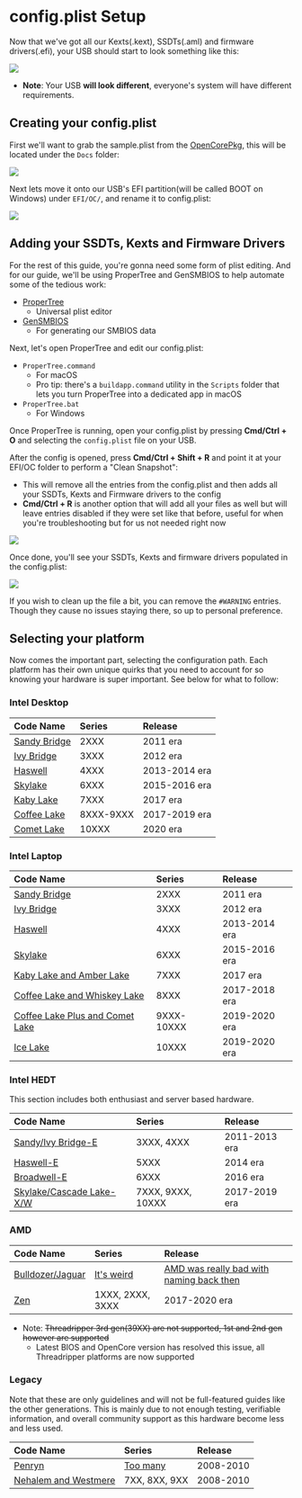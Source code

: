# config.plist Setup

Now that we've got all our Kexts(.kext), SSDTs(.aml) and firmware drivers(.efi), your USB should start to look something like this:

![](../images/config/config-universal/almost-done.png)

* **Note**: Your USB **will look different**, everyone's system will have different requirements.

## Creating your config.plist

First we'll want to grab the sample.plist from the [OpenCorePkg](https://github.com/acidanthera/OpenCorePkg/releases), this will be located under the `Docs` folder:

![](../images/config/config-universal/sample-location.png)

Next lets move it onto our USB's EFI partition(will be called BOOT on Windows) under `EFI/OC/`, and rename it to config.plist:

![](../images/config/config-universal/renamed.png)

## Adding your SSDTs, Kexts and Firmware Drivers

For the rest of this guide, you're gonna need some form of plist editing. And for our guide, we'll be using ProperTree and GenSMBIOS to help automate some of the tedious work:

* [ProperTree](https://github.com/corpnewt/ProperTree)
  * Universal plist editor
* [GenSMBIOS](https://github.com/corpnewt/GenSMBIOS)
  * For generating our SMBIOS data

Next, let's open ProperTree and edit our config.plist:

* `ProperTree.command`
  * For macOS
  * Pro tip: there's a `buildapp.command` utility in the `Scripts` folder that lets you turn ProperTree into a dedicated app in macOS
* `ProperTree.bat`
  * For Windows

Once ProperTree is running, open your config.plist by pressing **Cmd/Ctrl + O** and selecting the `config.plist` file on your USB.

After the config is opened, press **Cmd/Ctrl + Shift + R** and point it at your EFI/OC folder to perform a "Clean Snapshot":

* This will remove all the entries from the config.plist and then adds all your SSDTs, Kexts and Firmware drivers to the config
* **Cmd/Ctrl + R** is another option that will add all your files as well but will leave entries disabled if they were set like that before, useful for when you're troubleshooting but for us not needed right now

![](../images/config/config-universal/before-snapshot.png)

Once done, you'll see your SSDTs, Kexts and firmware drivers populated in the config.plist:

![](../images/config/config-universal/after-snapshot.png)

If you wish to clean up the file a bit, you can remove the `#WARNING` entries. Though they cause no issues staying there, so up to personal preference.

## Selecting your platform

Now comes the important part, selecting the configuration path. Each platform has their own unique quirks that you need to account for so knowing your hardware is super important. See below for what to follow:

### Intel Desktop

| Code Name | Series | Release |
| :--- | :--- | :--- |
| [Sandy Bridge](../config.plist/sandy-bridge.md) | 2XXX | 2011 era |
| [Ivy Bridge](../config.plist/ivy-bridge.md) | 3XXX | 2012 era |
| [Haswell](../config.plist/haswell.md) | 4XXX | 2013-2014 era |
| [Skylake](../config.plist/skylake.md) | 6XXX | 2015-2016 era |
| [Kaby Lake](../config.plist/kaby-lake.md) | 7XXX | 2017 era |
| [Coffee Lake](../config.plist/coffee-lake.md) | 8XXX-9XXX | 2017-2019 era |
| [Comet Lake](../config.plist/comet-lake.md) | 10XXX | 2020 era |

### Intel Laptop

| Code Name | Series | Release |
| :--- | :--- | :--- |
| [Sandy Bridge](../config-laptop.plist/sandy-bridge.md) | 2XXX | 2011 era |
| [Ivy Bridge](../config-laptop.plist/ivy-bridge.md) | 3XXX | 2012 era |
| [Haswell](../config-laptop.plist/haswell.md) | 4XXX | 2013-2014 era |
| [Skylake](../config-laptop.plist/skylake.md) | 6XXX | 2015-2016 era |
| [Kaby Lake and Amber Lake](../config-laptop.plist/kaby-lake.md) | 7XXX | 2017 era |
| [Coffee Lake and Whiskey Lake](../config-laptop.plist/coffee-lake.md) | 8XXX | 2017-2018 era |
| [Coffee Lake Plus and Comet Lake](../config-laptop.plist/coffee-lake.md) | 9XXX-10XXX | 2019-2020 era |
| [Ice Lake](../config-laptop.plist/icelake.md) | 10XXX | 2019-2020 era |

### Intel HEDT

This section includes both enthusiast and server based hardware.

| Code Name | Series | Release |
| :--- | :--- | :--- |
| [Sandy/Ivy Bridge-E](../config-HEDT/ivy-bridge-e.md) | 3XXX, 4XXX | 2011-2013 era |
| [Haswell-E](../config-HEDT/haswell-e.md) | 5XXX | 2014 era |
| [Broadwell-E](../config-HEDT/broadwell-e.md) | 6XXX | 2016 era |
| [Skylake/Cascade Lake-X/W](../config-HEDT/skylake-x.md) | 7XXX, 9XXX, 10XXX | 2017-2019 era |

### AMD

| Code Name | Series | Release |
| :--- | :--- | :--- |
| [Bulldozer/Jaguar](../AMD/fx.md) | [It's weird](https://en.wikipedia.org/wiki/Advanced_Micro_Devices) | [AMD was really bad with naming back then](https://en.wikipedia.org/wiki/Advanced_Micro_Devices) |
| [Zen](../AMD/zen.md) | 1XXX, 2XXX, 3XXX | 2017-2020 era |

* Note: ~~Threadripper 3rd gen(39XX) are not supported, 1st and 2nd gen however are supported~~
  * Latest BIOS and OpenCore version has resolved this issue, all Threadripper platforms are now supported

### Legacy

Note that these are only guidelines and will not be full-featured guides like the other generations. This is mainly due to not enough testing, verifiable information, and overall community support as this hardware become less and less used.

| Code Name | Series | Release |
| :--- | :--- | :--- |
| [Penryn](../config.plist/legacy/penryn.md) | [Too many](https://en.wikipedia.org/wiki/Penryn_(microarchitecture)) | 2008-2010 |
| [Nehalem and Westmere](../config.plist/legacy/nehalem.md) | 7XX, 8XX, 9XX | 2008-2010 |
